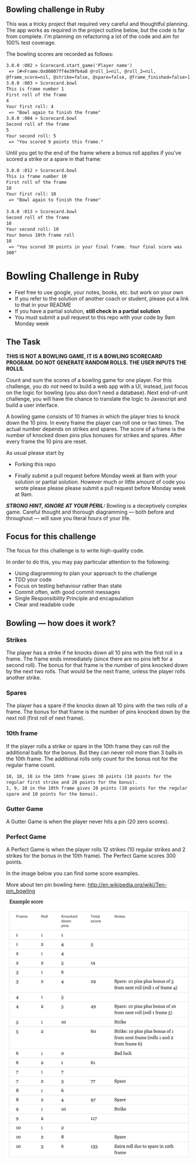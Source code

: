 ## Bowling challenge in Ruby

This was a tricky project that required very careful and thoughtful planning. The app works as required in the project outline below, but the code is far from complete. I'm planning on refactoring a lot of the code and aim for 100% test coverage.

The bowling scores are recorded as follows: 

```
3.0.0 :002 > Scorecard.start_game('Player name')
 => [#<Frame:0x00007ff4e39fb4a8 @roll_1=nil, @roll_2=nil, @frame_score=nil, @strike=false, @spare=false, @frame_finished=false>] 
3.0.0 :003 > Scorecard.bowl
This is frame number 1
First roll of the frame
4
Your first roll: 4
 => "Bowl again to finish the frame" 
3.0.0 :004 > Scorecard.bowl
Second roll of the frame
5
Your second roll: 5
 => "You scored 9 points this frame." 
```

Until you get to the end of the frame where a bonus roll applies if you've scored a strike or a spare in that frame:

```
3.0.0 :012 > Scorecard.bowl
This is frame number 10
First roll of the frame
10
Your first roll: 10
 => "Bowl again to finish the frame" 

3.0.0 :013 > Scorecard.bowl
Second roll of the frame
10
Your second roll: 10
Your bonus 10th frame roll
10
 => "You scored 30 points in your final frame. Your final score was 300" 
 ```




Bowling Challenge in Ruby
=================

* Feel free to use google, your notes, books, etc. but work on your own
* If you refer to the solution of another coach or student, please put a link to that in your README
* If you have a partial solution, **still check in a partial solution**
* You must submit a pull request to this repo with your code by 9am Monday week

## The Task

**THIS IS NOT A BOWLING GAME, IT IS A BOWLING SCORECARD PROGRAM. DO NOT GENERATE RANDOM ROLLS. THE USER INPUTS THE ROLLS.**

Count and sum the scores of a bowling game for one player. For this challenge, you do _not_ need to build a web app with a UI, instead, just focus on the logic for bowling (you also don't need a database). Next end-of-unit challenge, you will have the chance to translate the logic to Javascript and build a user interface.

A bowling game consists of 10 frames in which the player tries to knock down the 10 pins. In every frame the player can roll one or two times. The actual number depends on strikes and spares. The score of a frame is the number of knocked down pins plus bonuses for strikes and spares. After every frame the 10 pins are reset.

As usual please start by

* Forking this repo

* Finally submit a pull request before Monday week at 9am with your solution or partial solution.  However much or little amount of code you wrote please please please submit a pull request before Monday week at 9am. 

___STRONG HINT, IGNORE AT YOUR PERIL:___ Bowling is a deceptively complex game. Careful thought and thorough diagramming — both before and throughout — will save you literal hours of your life.

## Focus for this challenge
The focus for this challenge is to write high-quality code.

In order to do this, you may pay particular attention to the following:
* Using diagramming to plan your approach to the challenge
* TDD your code
* Focus on testing behaviour rather than state
* Commit often, with good commit messages
* Single Responsibility Principle and encapsulation
* Clear and readable code

## Bowling — how does it work?

### Strikes

The player has a strike if he knocks down all 10 pins with the first roll in a frame. The frame ends immediately (since there are no pins left for a second roll). The bonus for that frame is the number of pins knocked down by the next two rolls. That would be the next frame, unless the player rolls another strike.

### Spares

The player has a spare if the knocks down all 10 pins with the two rolls of a frame. The bonus for that frame is the number of pins knocked down by the next roll (first roll of next frame).

### 10th frame

If the player rolls a strike or spare in the 10th frame they can roll the additional balls for the bonus. But they can never roll more than 3 balls in the 10th frame. The additional rolls only count for the bonus not for the regular frame count.

    10, 10, 10 in the 10th frame gives 30 points (10 points for the regular first strike and 20 points for the bonus).
    1, 9, 10 in the 10th frame gives 20 points (10 points for the regular spare and 10 points for the bonus).

### Gutter Game

A Gutter Game is when the player never hits a pin (20 zero scores).

### Perfect Game

A Perfect Game is when the player rolls 12 strikes (10 regular strikes and 2 strikes for the bonus in the 10th frame). The Perfect Game scores 300 points.

In the image below you can find some score examples.

More about ten pin bowling here: http://en.wikipedia.org/wiki/Ten-pin_bowling

![Ten Pin Score Example](images/example_ten_pin_scoring.png)
